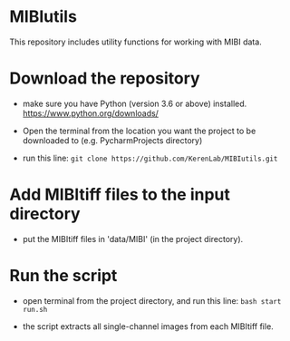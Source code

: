 # MIBIutils

This repository includes utility functions for working with MIBI data.

# Download the repository

* make sure you have Python (version 3.6 or above) installed.
https://www.python.org/downloads/

* Open the terminal from the location you want the project to be downloaded to (e.g. PycharmProjects directory)

* run this line:
`git clone https://github.com/KerenLab/MIBIutils.git`

# Add MIBItiff files to the input directory

* put the MIBItiff files in 'data/MIBI' (in the project directory).

# Run the script

* open terminal from the project directory, and run this line:
`bash start run.sh`

* the script extracts all single-channel images from each MIBItiff file.
